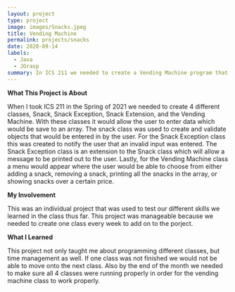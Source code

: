 ```yaml
---
layout: project
type: project
image: images/Snacks.jpeg
title: Vending Machine
permalink: projects/snacks
date: 2020-09-14
labels:
  - Java
  - JGrasp
summary: In ICS 211 we needed to create a Vending Machine program that would print out the barcode, price, name, and calories of the snack of your choice.
---
```


**What This Project is About** 

When I took ICS 211 in the Spring of 2021 we needed to create 4 different classes, Snack, Snack Exception, Snack Extension, and the Vending Machine. With these classes it would allow the user to enter data which would be save to an array. The snack class was used to create and validate objects that would be entered in by the user. For the Snack Exception class this was created to notify the user that an invalid input was entered. The Snack Exception class is an extension to the Snack class which will allow a message to be printed out to the user. Lastly, for the Vending Machine class a menu would appear where the user would be able to choose from either adding a snack, removing a snack, printing all the snacks in the array, or showing snacks over a certain price. 

**My Involvement**

This was an individual project that was used to test our different skills we learned in the class thus far. This project was manageable because we needed to create one class every week to add on to the porject. 

**What I Learned**

This project not only taught me about programming different classes, but time management as well. If one class was not finished we would not be able to move onto the next class. Also by the end of the month we needed to make sure all 4 classes were running properly in order for the vending machine class to work properly. 
